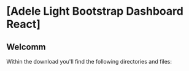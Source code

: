 # [Adele Light Bootstrap Dashboard React]

## Welcomm

Within the download you'll find the following directories and files:
